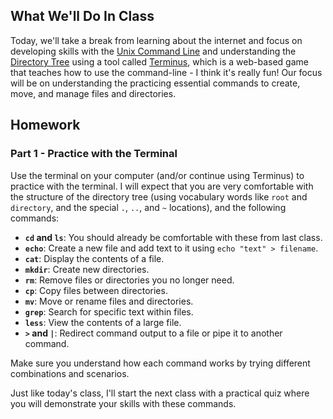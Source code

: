 ## What We'll Do In Class

Today, we'll take a break from learning about the internet and focus on developing skills with the [Unix Command Line](https://en.wikipedia.org/wiki/Unix_shell) and understanding the [Directory Tree](https://andysbrainbook.readthedocs.io/en/latest/unix/Unix_01_Navigation.html) using a tool called [Terminus](https://web.mit.edu/mprat/Public/web/Terminus/Web/main.html), which is a web-based game that teaches how to use the command-line - I think it's really fun! Our focus will be on understanding the practicing essential commands to create, move, and manage files and directories.

## Homework

### Part 1 - Practice with the Terminal

Use the terminal on your computer (and/or continue using Terminus) to practice with the terminal. I will expect that you are very comfortable with the structure of the directory tree (using vocabulary words like `root` and `directory`, and the special `.`, `..`, and `~` locations), and the following commands:

- **`cd` and `ls`**: You should already be comfortable with these from last class.
- **`echo`**: Create a new file and add text to it using `echo "text" > filename`.
- **`cat`**: Display the contents of a file.
- **`mkdir`**: Create new directories.
- **`rm`**: Remove files or directories you no longer need.
- **`cp`**: Copy files between directories.
- **`mv`**: Move or rename files and directories.
- **`grep`**: Search for specific text within files.
- **`less`**: View the contents of a large file.
- **`>` and `|`**: Redirect command output to a file or pipe it to another command.

Make sure you understand how each command works by trying different combinations and scenarios.

Just like today's class, I'll start the next class with a practical quiz where you will demonstrate your skills with these commands.